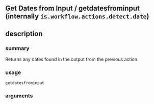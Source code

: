 
## Get Dates from Input / getdatesfrominput (internally `is.workflow.actions.detect.date`)



## description
### summary
Returns any dates found in the output from the previous action.


### usage
`getdatesfrominput `

### arguments

